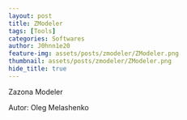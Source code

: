```yaml
---
layout: post
title: ZModeler
tags: [Tools]
categories: Softwares
author: J0hnn1e20
feature-img: assets/posts/zmodeler/ZModeler.png
thumbnail: assets/posts/zmodeler/ZModeler.png
hide_title: true
---
```


Zazona Modeler

Autor: Oleg Melashenko
